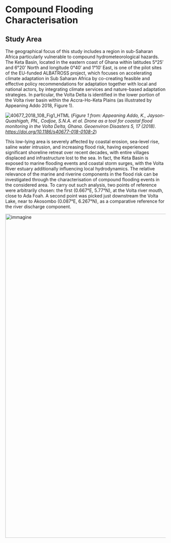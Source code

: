 # Compound Flooding Characterisation

## Study Area
The geographical focus of this study includes a region in sub-Saharan Africa particularly vulnerable to compound hydrometeorological hazards. The Keta Basin, located in the eastern coast of Ghana within latitudes 5°25′ and 6°20’ North and longitude 0°40′ and 1°10′ East, is one of the pilot sites of the EU-funded ALBATROSS project, which focuses on accelerating climate adaptation in Sub Saharan Africa by co-creating feasible and effective policy recommendations for adaptation together with local and national actors, by integrating climate services and nature-based adaptation strategies. In particular, the Volta Delta is identified in the lower portion of the Volta river basin within the Accra-Ho-Keta Plains (as illustrated by Appeaning Addo 2018, Figure 1).

![40677_2018_108_Fig1_HTML](https://github.com/user-attachments/assets/eb86f664-8e14-49f6-81fa-56cc94e492e2) (*Figure 1 from: Appeaning Addo, K., Jayson-Quashigah, PN., Codjoe, S.N.A. et al. Drone as a tool for coastal flood monitoring in the Volta Delta, Ghana. Geoenviron Disasters 5, 17 (2018). https://doi.org/10.1186/s40677-018-0108-2*)

This low-lying area is severely affected by coastal erosion, sea-level rise, saline water intrusion, and increasing flood risk, having experienced significant shoreline retreat over recent decades, with entire villages displaced and infrastructure lost to the sea. In fact, the Keta Basin is exposed to marine flooding events and coastal storm surges, with the Volta River estuary additionally influencing local hydrodynamics. The relative relevance of the marine and riverine components in the flood risk can be investigated through the characterisation of compound flooding events in the considered area. To carry out such analysis, two points of reference were arbitrarily chosen: the first (0.667°E, 5.77°N), at the Volta river mouth, close to Ada Foah. A second point was picked just downstream the Volta Lake, near to Akosombo (0.087°E, 6.267°N), as a comparative reference for the river discharge component. 

<img width="2212" height="1016" alt="immagine" src="https://github.com/user-attachments/assets/18270274-f313-4a8c-a20e-d5cb29fdb83f" />








